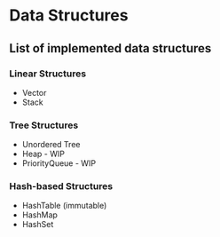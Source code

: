 # Data Structures

## List of implemented data structures

### Linear Structures

- Vector
- Stack

### Tree Structures

- Unordered Tree
- Heap - WIP
- PriorityQueue - WIP

### Hash-based Structures

- HashTable (immutable)
- HashMap
- HashSet
